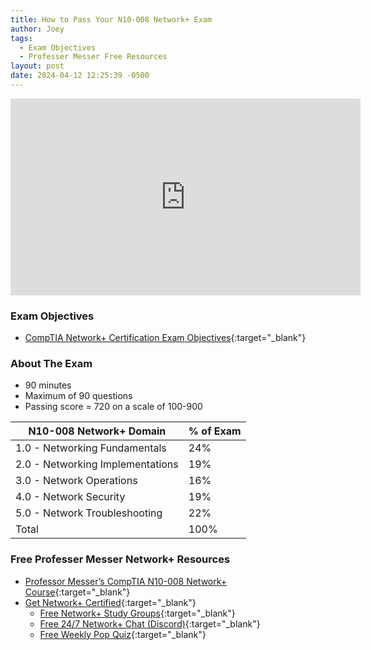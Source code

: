 ```yaml
---
title: How to Pass Your N10-008 Network+ Exam
author: Joey
tags:
  - Exam Objectives
  - Professer Messer Free Resources
layout: post
date: 2024-04-12 12:25:39 -0500
---
```


<div class="container">
  <iframe class="responsive-iframe" width="560" height="315" src="https://www.youtube.com/embed/As6g6IXcVa4?si=mna69wE9ojEn2xcR" title="YouTube video player" frameborder="0" allow="accelerometer; autoplay; clipboard-write; encrypted-media; gyroscope; picture-in-picture; web-share" referrerpolicy="strict-origin-when-cross-origin" allowfullscreen></iframe>
</div>

### Exam Objectives
- [CompTIA Network+
Certification Exam
Objectives](https://comptiacdn.azureedge.net/webcontent/docs/default-source/exam-objectives/comptia-network-n10-008-exam-objectives-(6-0)c957f67ed91745c2945fe9e971c7bfbe.pdf?sfvrsn=f940b302_2){:target="_blank"}
<!-- [How to Pass Your N10-008 Network+ Exam](https://www.youtube.com/watch?v=As6g6IXcVa4&list=PLG49S3nxzAnlCJiCrOYuRYb6cne864a7G&index=1&pp=iAQB){:target="_blank"} -->

### About The Exam
- 90 minutes
- Maximum of 90 questions
- Passing score = 720 on a scale of 100-900

| N10-008 Network+ Domain          | % of Exam |
|----------------------------------|-----------|
| 1.0 - Networking Fundamentals    | 24%       |
| 2.0 - Networking Implementations | 19%       |
| 3.0 - Network Operations         | 16%       |
| 4.0 - Network Security           | 19%       |
| 5.0 - Network Troubleshooting    | 22%       |
| Total                            | 100%      |

### Free Professer Messer Network+ Resources
- [Professor Messer’s CompTIA N10-008 Network+ Course](https://www.professormesser.com/network-plus/n10-008/n10-008-video/n10-008-training-course/){:target="_blank"}
- [Get Network+ Certified](https://www.professormesser.com/get-network-plus-certified/){:target="_blank"} 
  - [Free Network+ Study Groups](https://www.professormesser.com/network-plus/n10-008/n10-008-study-group/n10-008-network-study-group-replay/){:target="_blank"}
  - [Free 24/7 Network+ Chat (Discord)](https://www.professormesser.com/discord){:target="_blank"}
  - [Free Weekly Pop Quiz](https://www.professormesser.com/join-my-pop-quiz-mailing-lists/){:target="_blank"}



